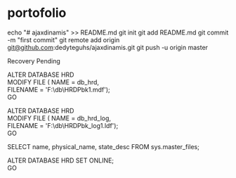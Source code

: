 # portofolio

echo "# ajaxdinamis" >> README.md
git init
git add README.md
git commit -m "first commit"
git remote add origin git@github.com:dedyteguhs/ajaxdinamis.git
git push -u origin master


Recovery Pending

ALTER DATABASE HRD   
    MODIFY FILE ( NAME = db_hrd,   
                  FILENAME = 'F:\db\HRDPbk1.mdf');  
GO
 
ALTER DATABASE HRD   
    MODIFY FILE ( NAME = db_hrd_log,   
                  FILENAME = 'F:\db\HRDPbk_log1.ldf');  
GO

SELECT name, physical_name, state_desc FROM sys.master_files;

ALTER DATABASE HRD SET ONLINE;  
GO

